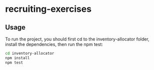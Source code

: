 # recruiting-exercises

## Usage

To run the project, you should first cd to the inventory-allocator folder, install the dependencies, then run the npm test:

```bash
cd inventory-allocator
npm install
npm test
```
